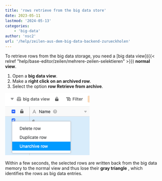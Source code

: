 ```yaml
---
title: 'rows retrieve from the big data store'
date: 2023-05-11
lastmod: '2024-05-13'
categories:
    - 'big-data'
author: 'nsc2'
url: '/help/zeilen-aus-dem-big-data-backend-zurueckholen'
---
```


To retrieve rows from the big data storage, you need a [big data view]({{< relref "help/base-editor/zeilen/mehrere-zeilen-selektieren" >}}) **normal view**.

1. Open a **big data view**.
2. Make a **right click on an archived row**.
3. Select the option **row Retrieve from archive**.

![Retrieve entries from the Big Data backend](images/unarchive-rows-out-of-the-big-data-backend.png)

Within a few seconds, the selected rows are written back from the big data memory to the normal view and thus lose their **gray triangle** , which identifies the rows as big data entries.
